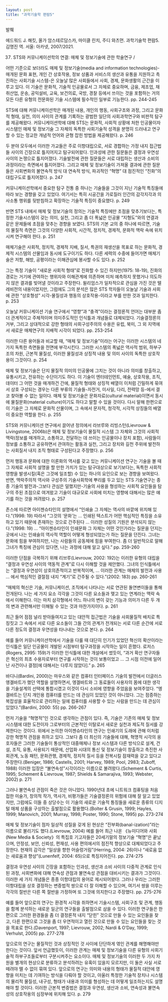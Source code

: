 ```yaml
---
layout: post
title: "과학기술학 편람5"
---
```


발췌

에드워드 J. 해킷, 올가 암스테르담스카, 마이클 린치, 주디 와츠먼. 과학기술학 편람5. 김명진 역. 서울: 아카넷, 2007/2021.

37. STS와 커뮤니케이션학의 연결: 매체 및 정보기술에 관한 학술연구
/

어떤 기준으로 보더라도 매체 및 정보기술(media and information technologies)-매개된 문화 표현, 개인 간 상호작용, 정보 상품과 서비스의 생산과 유통을 지원하고 촉진하는 사회기술 시스템-은 오늘날 많은 사회들에서 사회, 경제, 문화생활의 근간을 이루고 있다. 이 기술은 문화적, 기술적 인공물로서 그 자체로 중요하며, 금융, 제조업, 채취산업, 운송, 공익설비, 교육, 보건의료, 국방, 경찰 등에서 쓰이는 것을 포함하는 거의 모든 다른 유형의 전문화된 기술 시스템에 필수적인 일부로 기능한다. pp. 244-245

STS에 대해 커뮤니케이션학은 매개된 내용, 개인의 행동, 사회구조와 과정, 그리고 문화적 형태, 실천, 의미 사이의 관계를 기록하는 광범한 일단의 사회과학연구와 비판적 탐구를 제공해왔다. 커뮤니케이션학에 대해 STS는 문화적, 사회적 상황에 처한 인공물이자 시스템인 매체 및 정보기술 그 자체의 독특한 사회기술적 성격을 분명히 드러내고 연구할 수 있는 정교한 개념적 언어와 균형 잡힌 방법을 제공해왔다. p. 246

두 분야 모두에서 이러한 가교들은 주로 이항대립으로, 서로 경합하는 가정 내지 접근법들 사이의 긴장으로 틀지어지고 탐구되어왔다. 인과성에 관한 질문들은 결정과 우연성 사이의 논쟁으로 틀지어졌다. 기술발전에 관한 질문들은 서로 대립하는 생산과 소비의 과정이라는 측면에서 틀지어졌다. 그리고 매체 및 정보기술이 가져올 결과에 관한 질문들은 사회변화의 불연속적 방식 대 연속적 방식, 파괴적인 “혁명” 대 점진적인 “진화”의 대립구도로 틀지어졌다. p. 247

커뮤니케이션학에서 중요한 탐구 전통 중 하나는 기술들을 그것이 지닌 기술적 특징들에 따라 보는 경향을 갖고 있었다. 여기서는 특히 시공간을 가로질러 인간의 감각지각과 의사소통 행위를 뒷받침하고 확장하는 기술적 특징이 중요했다. p. 249

반면 STS 내에서 매체 및 정보기술의 정의는 기술적 특징에만 초점을 맞추기보다는, 특정한 기술시스템이 갖는 의미, 실천, 그리고 좀 더 폭넓은 인공물 “지형도”와의 연결과 같은 문제들에 초점을 맞추는 경향을 보였다. STS의 기본 교의 중 하나에 따르면, 기술의 물질적 측면은 그것의 다양한 사회적, 시간적, 정치적, 경제적, 문화적 맥락 속에 위치시켜 연구해야 한다. p. 251

매체기술은 사회적, 정치적, 경제적 지배, 질서, 특권의 재생산을 목표로 하는 문화적, 경제적 시스템의 산물임과 동시에 도구이기도 하다. 다른 세력의 수중에 들어가면 매체기술은 저항, 해방, 공평이라는 이해관심에 봉사할 수도 있다. p. 252

그는 특정 기술이 “새로운 사회적 형태”로 진화할 수 있긴 하지만(1975: 18-19), 진화의 경로는 거기에 관여하는 행위자와 이해관계에 의존하며 미처 예측하지 못했거나 의도하지 않은 결과를 빚어낼 것이라고 주장한다. 윌리엄스가 일차적으로 관심을 가진 것은 텔레비전의 내용이었지만, 그럼에도 그의 분석은 많은 STS 학자들이 오늘날 기술과 사회에 관한 “상호형성” 시각-물질성과 행동의 상호작용-이라고 부를 만한 것과 일치한다. p. 253

오늘날 커뮤니케이션 기술 연구에서 “영향”과 “충격”이라는 결정론적 언어는 대부분 좀 더 관계적이고 주체적이며 의미주도적인 인식틀과 개념들로 대체되었다. 기술결정론의 거부, 그리고 상대적으로 강한 형태의 사회구성주의의 수용은 유럽, 북미, 그 외 지역에서 새로운 매체연구의 지배적 시각이 되었다. pp. 253-254

이러한 다른 용어들과 비교할 때, “매체 및 정보기술”이라는 어구는 이러한 시스템의 네 가지 독특한 측면들을 전면에 부각시킨다. 그러한 시스템의 폭넓은 역사적 범위, 하부구조의 차원, 근본적 물질성, 이러한 물질성과 상징적 내용 및 의미 사이의 독특한 상호작용이 그것이다. p. 254

매체 및 정보기술은 단지 물질적 의미의 인공물에 그치는 것이 아니라 의미를 창출하고, 유통시키고, 전유하는 수단이기도 하다. 이 기술이 엔터테인먼트, 예술, 상호작용, 조직, 데이터 그 어떤 것을 매개하건 간에, 물질적 형태와 상징적 배열이 이처럼 긴밀하게 묶여서 상호 구성되는 경우는 다른 부류의 기술들-자전거, 미사일, 다리, 전력망 등-에서 결코 찾아볼 수 없는 일이다. 매체 및 정보기술은 문화자료(cultural material)이면서 동시에 물질문화(material culture)이기도 하다고 말할 수 있을 것이다. 다시 말해 한편으로 이 기술은 그 자체로 문화적 산물이며, 그 속에서 문자적, 청각적, 시각적 상징들의 배열이 중요한 역할을 한다. p. 255

STS와 커뮤니케이션 연구에서 끌어낸 정의에서 라브루와 리빙스턴(Lievrouw & Livingstone, 2006b)은 매체 및 정보기술이 물질적 시스템 그 자체와 그것의 사회적 맥락(정보를 매개하고, 소통하고, 전달하는 데 쓰이는 인공물이나 장치 포함), 사람들이 정보를 소통하고 공유하면서 관여하는 활동과 실천, 그리고 장치와 길천 주위에 발전하는 사회질서 내지 조직 형태로 구성된다고 주장했다. p. 256

먼저 행동과 문화에 대한 이론화의 역사를 갖고 있는 커뮤니케이션 연구는 기술을 볼 때 그 자체로 사회적 설명을 할 만한 가치가 있는 탐구대상으로 보기보다는, 독특한 사회적 영향을 발생시킬(혹은 그것에 일조할) 수 있는 하나의 요인으로 보는 경향을 보여왔다. 반면, 맥락주의적 역사와 구성주의 기술사회학에 뿌리를 두고 있는 STS 기술연구는 종종 기술의 발전과-그보다 관심은 덜했지만-기술의 사용을 형성하는 사회적 요인들을 탐구의 주된 초점으로 여겨왔고 기술이 대규모로 사회에 미치는 영향에 대해서는 많은 얘기를 하는 것을 꺼려왔다. p. 257

존스에 따르면 아이젠슈타인의 설명에서 “인쇄술 그 자체는 역사의 바깥에 위치해 있다.”(1998: 19) 따라서 “그것의 ‘문화’는 … 인쇄된 텍스트가 어떤 핵심적인 특징을 소유하고 있기 때문에 존재하는 것으로 간주된다 … 이러한 성질의 기원은 분석되지 않는다.”(1998: 19) … “아이젠슈타인이 인쇄문화 그 자체는 어떤 것인가라는 질문을 던지는 곳에서 나는 인쇄술의 역사적 역할이 어떻게 형성되었는가 하는 질문을 던진다. 그녀는 문화에 힘을 부여하지만, 나는 사람들의 공동체에 힘을 부여한다. 좀 더 일반적으로 말해 그녀가 특징에 관심이 있다면, 나는 과정에 대해 알고 싶다.” pp. 259-260

이러한 단점을 극복하기 위해 리브루(Lievrouw, 2002: 192)는 이러한 유형의 대립을 “결정과 우연성 사이의 역동적 관계”로 다시 이해할 것을 제안했다. 그녀의 인식틀에서는 “결정과 우연성이 상호의존적이고 반복적이며, … 이러한 관계는 매체의 발전과 사용 … 에서 핵심적인 결절점 내지 “계기”로 간주될 수 있다.”(2002: 183) pp. 260-261

“매체의 혁신은 기술, 커뮤니케이션, 조직에서 나타나는 서로 연관된 돌연변이들을 통해 전개된다. 나는 세 가지 요소 각각을 그것이 다른 요소들과 맺고 있는 연계라는 맥락 속에서 이해한다. 이는 마치 삼각형에서 어느 하나의 변이 갖는 기능과 의미가 다른 두 개의 변과 관련해서만 이해될 수 있는 것과 마찬가지이다. p. 261

최근 들어 점점 널리 받아들여지고 있는 대안적 접근법은 기술을 사회물질적 배치로 특징짓고 그 속에서 서로 다른 요소들이 그들 간의 관계가 전개되는 서로 다른 순간에 서로 다른 정도의 결정과 우연성을 타나내는 것으로 본다. p. 264

예를 들어 커뮤니케이션학에서 기술을 다룰 때 대단히 인기가 있었던 혁신의 확산이라는 인식틀은 일단 인공물이 개발된 시점부터 탐구과정을 시작하는 일이 흔했다. 로저스(Rogers, 2995: 159)가 이러한 인식틀에 대한 개설에서 썼듯이, “과거 확산 연구자들은 혁신의 최초 수용자로부터 연구를 시작하는 것이 보통이었고 … 그 시점 이전에 일어난 사건이나 결정[에 대해서는 다루지 않았다].” p. 265

바디니(Bardini, 2000)는 마우스와 같은 컴퓨터 인터페이스 기술의 발전에서 더글러스 엥겔바트가 했던 역할을 설명하면서, 엥겔바트와 그 동료들이 사용자의 몸에 대한 생각을 기술설계의 선택에 통합시켰고 이것이 다시 소비에 영향을 주었음을 보여주었다. “엥겔바트는 단지 개인용 컴퓨터를 만드는 데 관심이 있었던 것이 아니었다. 그는 점증하는 복잡성을 효율적으로 관리하는 일에 컴퓨터를 사용할 수 있는 사람을 만드는 데 관심이 있었다.”(Bardini, 2000: 55) pp. 266-267

먼저 기술을 “혁명적”인 것으로 생각하는 관점이 있다. 즉, 기술은 기존의 매체 및 정보 시스템에 대한 도전이자 그로부터의 근본적인 이탈로서 새로운 실천과 제도적 질서를 강제한다는 것이다. 위에서 논의한 아이젠슈타인의 연구는 인쇄기의 도래에 관해 이처럼 강한 혁명적 관점을 취하고 있다. 그보다 좀 더 최신의 기술들에 대해, 혁명적 시각의 옹호자들은 그러한 기술들이 통상적인 대중매체나 정보 시스템과 다른 방식으로 설계, 건설, 조직, 유통, 사용되기 때문에, 산업화 시대의 통신 및 정보기술이 창출하고 촉진한 사회관계, 노동 패턴, 문화관행, 경제적, 정치적 질서 등을 전복시킬 잠재력을 갖고 있다고 주장한다.(Beniger, 1986; Castells, 2001; Harvey, 1989; Pool, 2983; Zuboff, 1988) 이러한 입장은 “불연속성”시각이라는 이름으로 불려왔다.(Schement & Curtis, 1995; Schement & Lievrouw, 1987; Shields & Samarajiva, 1993; Webster, 2002) p. 271

그러나 불연속성 관점이 죽은 것은 아니었다. 1990년대 초에 니트워크 컴퓨팅을 처음 접한 미술가, 창의적 작가, 역사가, 비평가들은 기술결정론의 위험에 대해 잘 알고 있었지만, 그럼에도 이들 중 상당수는 이 기술의 새로운 기술적 틍징들을 새로운 종류의 디지털 매체 상품을 구상하는 출발점으로 활용했다.(Bolter & Grusin, 1999; Hayles, 1999; Manovich, 2001; Murray, 1998; Poster, 1990; Stone, 1995) pp. 273-274

매체 및 정보기술이 점차 일상적 성질을 갖게 된 현상은 “진부화(banal-ization)”라는 이름으로 불리기도 했다.(Lievrouw, 2004) 예를 들어 최근 나온 《뉴미디어와 사회(New Media & Society》의 특집호 기고자들은 20세기말의 정보기술 “혁명”은 끝났으며, 안정성, 보안, 신뢰성, 편재성, 사용 편의에서의 점진적 향상으로 대체되었다고 주장한다. 현재의 감각은 “일상을 향한 어슬렁거림”(Herring, 2004: 26)이나 “새로움 없는 새로움과 향상”(Lunenfelf, 2004: 65)으로 특징지어진다. pp. 274-275

결정과 우연성 사이의 긴장을 포함하는 인과성, 생산과 소비 사이의 다중적 관계로 인식된 과정, 사회변화에 대해 연속성 관점과 불연속성 관점을 대비시키는 결과가 그것이다. 이러한 세 가지 개념들은 종종 이항대립의 용어로 제시되어왔다. 그러나 우리는 그러한 이항대립을 상호 결정하는 변증법적 쌍으로 더 잘 이해할 수 있으며, 여기서 쌍을 이루는 각각의 절반은 다른 쪽 절반을 가정하며 또 그것에 의지한다고 주장했다. pp. 275-276

예를 들어 앞으로의 연구는 환경적 시각을 취하면서 기술시스템, 사회구조 및 관계, 행동을 함께 분석하는 새로운 일군의 연구들을 출발점으로 삼을 수 있다. 이러한 연구들은 한편으로 그러한 환경들을 좀 더 결정론적 내지 “닫힌” 것으로 만들 수 있는 요인들을 찾고, 다른 한편으로 그것을 좀 더 우연적이고 열린 것으로 만들 수 있는 요인들을 찾는 것을 목표로 한다.(Davenport, 1997; Lievrouw, 2002; Nardi & O’Day, 1999; Verhulst, 2005) pp. 277-278

앞으로의 연구는 물질적인 것과 상징적인 것 사이에 단단하게 엮인 관계를 해명해야만 한다는 것이다. 앞서 언급했듯이, 이러한 관계는 매체 및 정보기술을 다른 유형의 사회기술적 하부구조들로부터 구분시켜주는 요소이다. 매체 및 정보기술의 이러한 두 가지 차원을 별개의 현상으로 분류하고 분석하려는 유혹이 있을지 모르지만, 이 둘은 사실 서로 떼려야 뗄 수 없이 묶여 있다. 앞으로의 연구는 의미와 내용의 형태가 물질적 대안에 영향을 미치는 데 기여하는 방식을 다뤄야 할 것이고, 아울러 특정한 기술적 장치나 시스템의 물리적 물질성, 내구성, 형태가 내용과 의미를 형성하는 데 어떻게 일조하는지도 설명해야 할 것이다. 이러한 근본적 변증법은 결정과 우연성, 생산과 소비, 연속성과 불연속성의 상호작용의 심장부에 위치해 있다. p. 279
